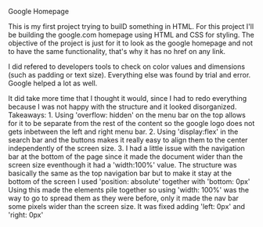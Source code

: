 Google Homepage

This is my first project trying to builD something in HTML.
For this project I'll be building the google.com homepage using HTML and CSS for styling.
The objective of the project is just for it to look as the google homepage and not to have the same functionality, that's why it has no href on any link.

I did refered to developers tools to check on color values and dimensions (such as padding or text size). Everything else was found by trial and error. Google helped a lot as well.

It did take more time that I thought it would, since I had to redo everything because I was not happy with the structure and it looked disorganized.
Takeaways:
    1. Using 'overflow: hidden' on the menu bar on the top allows for it to be separate from the rest of the content so the google logo does not gets inbetween the left and right menu bar.
    2. Using 'display:flex' in the search bar and the buttons makes it really easy to align them to the center independently of the screen size.
    3. I had a little issue with the navigation bar at the bottom of the page since it made the document wider than the screen size eventhough it had a 'width:100%' value. The structure was basically the same as the top navigation bar but to make it stay at the bottom of the screen I used 'position: absolute' together with 'bottom: 0px' Using this made the elements pile together so using 'width: 100%' was the way to go to spread them as they were before, only it made the nav bar some pixels wider than the screen size. It was fixed adding 'left: 0px' and 'right: 0px'